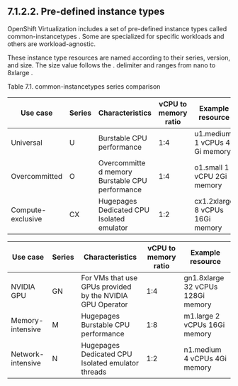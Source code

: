 ## 7.1.2.2. Pre-defined instance types

OpenShift Virtualization includes a set of pre-defined instance types called common-instancetypes . Some are specialized for specific workloads and others are workload-agnostic.

These instance type resources are named according to their series, version, and size. The size value follows the . delimiter and ranges from nano to 8xlarge .

Table 7.1. common-instancetypes series comparison

| Use case          | Series   | Characteristics                                 | vCPU to memory ratio   | Example resource                |
|-------------------|----------|-------------------------------------------------|------------------------|---------------------------------|
| Universal         | U        | Burstable CPU performance                       | 1:4                    | u1.medium 1 vCPUs 4 Gi memory   |
| Overcommitted     | O        | Overcommitte d memory Burstable CPU performance | 1:4                    | o1.small 1 vCPU 2Gi memory      |
| Compute-exclusive | CX       | Hugepages Dedicated CPU Isolated emulator       | 1:2                    | cx1.2xlarge 8 vCPUs 16Gi memory |

| Use case          | Series   | Characteristics                                           | vCPU to memory ratio   | Example resource                  |
|-------------------|----------|-----------------------------------------------------------|------------------------|-----------------------------------|
| NVIDIA GPU        | GN       | For VMs that use GPUs provided by the NVIDIA GPU Operator | 1:4                    | gn1.8xlarge 32 vCPUs 128Gi memory |
| Memory-intensive  | M        | Hugepages Burstable CPU performance                       | 1:8                    | m1.large 2 vCPUs 16Gi memory      |
| Network-intensive | N        | Hugepages Dedicated CPU Isolated emulator threads         | 1:2                    | n1.medium 4 vCPUs 4Gi memory      |


